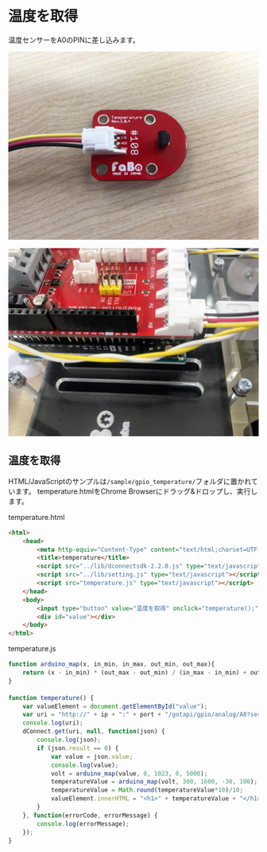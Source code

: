 # 温度を取得

温度センサーをA0のPINに差し込みます。

![](./img/temperature001.jpg)

![](./img/temperature002.png)

## 温度を取得

HTML/JavaScriptのサンプルは`/sample/gpio_temperature/`フォルダに置かれています。
temperature.htmlをChrome Browserにドラッグ&ドロップし、実行します。

temperature.html

```html
<html>
    <head>
        <meta http-equiv="Content-Type" content="text/html;charset=UTF-8">
        <title>temperature</title>
        <script src="../lib/dconnectsdk-2.2.0.js" type="text/javascript"></script>
        <script src="../lib/setting.js" type="text/javascript"></script>
        <script src="temperature.js" type="text/javascript"></script>
    </head>
    <body>
        <input type="button" value="温度を取得" onclick="temperature();"/><br />
        <div id="value"></div>
    </body>
</html>

```

temperature.js

```javascript
function arduino_map(x, in_min, in_max, out_min, out_max){
    return (x - in_min) * (out_max - out_min) / (in_max - in_min) + out_min;
}

function temperature() {
    var valueElement = document.getElementById("value");
    var uri = "http://" + ip + ":" + port + "/gotapi/gpio/analog/A0?serviceId=" + faboId;
    console.log(uri);
    dConnect.get(uri, null, function(json) {
        console.log(json);
        if (json.result == 0) {
            var value = json.value;
            console.log(value);
            volt = arduino_map(value, 0, 1023, 0, 5000);
            temperatureValue = arduino_map(volt, 300, 1600, -30, 100);
            temperatureValue = Math.round(temperatureValue*10)/10;
            valueElement.innerHTML = "<h1>" + temperatureValue + "</h1>";
        }
    }, function(errorCode, errorMessage) {
        console.log(errorMessage);
    });
}

```
